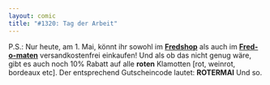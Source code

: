```yaml
---
layout: comic
title: "#1320: Tag der Arbeit"
---
```


P.S.:
Nur heute, am 1. Mai, könnt ihr sowohl im <a href="http://fredshop.spreadshirt.net/de/DE/Shop"><strong>Fredshop</strong></a> als auch im <a href="http://fred-o-mat.spreadshirt.net/de/DE/Shop"><strong>Fred-o-maten</strong></a> versandkostenfrei einkaufen!
Und als ob das nicht genug wäre, gibt es auch noch 10% Rabatt auf alle <strong>roten</strong> Klamotten [rot, weinrot, bordeaux etc].
Der entsprechend Gutscheincode lautet:
<strong>ROTERMAI</strong>
Und so.
